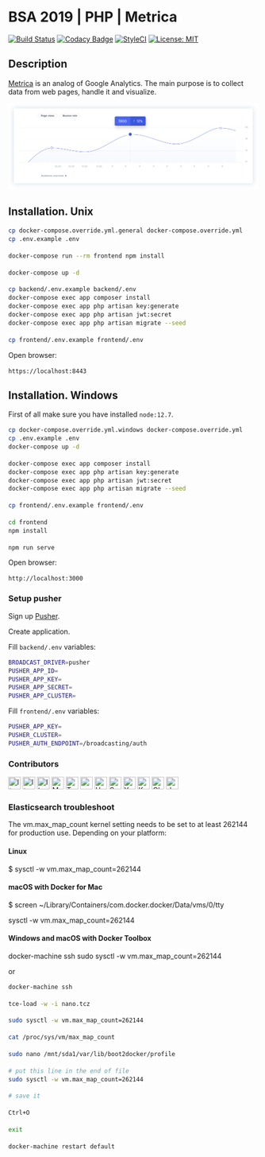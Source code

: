 # BSA 2019 | PHP | Metrica

[![Build Status](https://travis-ci.org/BinaryStudioAcademy/bsa-2019-metrica.svg?branch=master)](https://travis-ci.org/BinaryStudioAcademy/bsa-2019-metrica)
[![Codacy Badge](https://api.codacy.com/project/badge/Grade/863afc2d9c034b33ae2e0b49827e19fa)](https://www.codacy.com/app/lenchvolodymyr/bsa-2019-metrica?utm_source=github.com&amp;utm_medium=referral&amp;utm_content=BinaryStudioAcademy/bsa-2019-metrica&amp;utm_campaign=Badge_Grade)
[![StyleCI](https://github.styleci.io/repos/199579591/shield?branch=develop)](https://github.styleci.io/repos/199579591)
[![License: MIT](https://img.shields.io/badge/License-MIT-success.svg)](LICENSE)

## Description

[Metrica](https://metrica.fun) is an analog of Google Analytics. The main purpose is to collect data from web pages, handle it and visualize.

[![Metrica](Metrica.svg)](https://metrica.fun)

## Installation. Unix

```bash
cp docker-compose.override.yml.general docker-compose.override.yml
cp .env.example .env

docker-compose run --rm frontend npm install

docker-compose up -d

cp backend/.env.example backend/.env
docker-compose exec app composer install
docker-compose exec app php artisan key:generate
docker-compose exec app php artisan jwt:secret
docker-compose exec app php artisan migrate --seed

cp frontend/.env.example frontend/.env
```

Open browser:

`https://localhost:8443`

## Installation. Windows

First of all make sure you have installed `node:12.7`. 

```bash
cp docker-compose.override.yml.windows docker-compose.override.yml
cp .env.example .env
docker-compose up -d

docker-compose exec app composer install
docker-compose exec app php artisan key:generate
docker-compose exec app php artisan jwt:secret
docker-compose exec app php artisan migrate --seed

cp frontend/.env.example frontend/.env

cd frontend
npm install

npm run serve
```

Open browser:

`http://localhost:3000`

### Setup pusher

Sign up [Pusher](https://pusher.com).

Create application.

Fill `backend/.env` variables:

```bash
BROADCAST_DRIVER=pusher
PUSHER_APP_ID=
PUSHER_APP_KEY=
PUSHER_APP_SECRET=
PUSHER_APP_CLUSTER=
```

Fill `frontend/.env` variables:

```bash
PUSHER_APP_KEY=
PUSHER_CLUSTER=
PUSHER_AUTH_ENDPOINT=/broadcasting/auth
```

### Contributors

<a itemscope="itemscope" itemprop="member" itemtype="http://schema.org/Person" data-hovercard-type="user" data-hovercard-url="/hovercards?user_id=50488599" data-octo-click="hovercard-link-click" data-octo-dimensions="link_type:self" href="https://github.com/ltopchyi"><img src="https://avatars.githubusercontent.com/u/50488599?s=25&v=3" title="ltopchyi" width=25 height=25/></a>
[<img src="https://avatars.githubusercontent.com/u/50488599?s=25&v=3" title="ltopchyi" width=25 height=25/>](https://github.com/ltopchyi)
[<img src="https://avatars.githubusercontent.com/u/50483607?s=25&v=3" title="Ilya-Lopanosov" width=25 height=25/>](https://github.com/Ilya-Lopanosov)
[<img src="https://avatars.githubusercontent.com/u/29003568?s=25&v=3" title="Мария" width=25 height=25/>](https://github.com/yashuk803)
[<img src="https://avatars.githubusercontent.com/u/16193227?s=25&v=3" width=25 height=25 title="TumkoVolodymyr">](https://github.com/TumkoVolodymyr)
[<img src="https://avatars.githubusercontent.com/u/53600170?s=25&v=3" width=25 height=25 title="mes1901">](https://github.com/mes1901)
[<img src="https://avatars.githubusercontent.com/u/35337487?s=25&v=3" title="UMarina" width=25 height=25/>](https://github.com/UMarina)
[<img src="https://avatars.githubusercontent.com/u/50590448?s=25&v=3" title="SerhiiPlotnikov" width=25 height=25/>](https://github.com/SerhiiPlotnikov)
[<img src="https://avatars.githubusercontent.com/u/25809884?s=25&v=3" title="Yana Yakovenko" width=25 height=25/>](https://github.com/wyyi)
[<img src="https://avatars.githubusercontent.com/u/15104027?s=25&v=3" title="Konstantin" width=25 height=25/>](https://github.com/KoR82)
[<img src="https://avatars.githubusercontent.com/u/21060312?s=25&v=3" title="Oleksandr Bolshov" width=25 height=25/>](https://github.com/naytis)
[<img src="https://avatars.githubusercontent.com/u/50499490?s=25&v=3" title="devhackerone" width=25 height=25/>](https://github.com/devhackerone)

### Elasticsearch troubleshoot

The vm.max_map_count kernel setting needs to be set to at least 262144 for production use. Depending on your platform:

#### Linux

$ sysctl -w vm.max_map_count=262144

#### macOS with Docker for Mac

$ screen ~/Library/Containers/com.docker.docker/Data/vms/0/tty

sysctl -w vm.max_map_count=262144

#### Windows and macOS with Docker Toolbox

docker-machine ssh
sudo sysctl -w vm.max_map_count=262144

or

```bash
docker-machine ssh

tce-load -w -i nano.tcz

sudo sysctl -w vm.max_map_count=262144

cat /proc/sys/vm/max_map_count

sudo nano /mnt/sda1/var/lib/boot2docker/profile

# put this line in the end of file
sudo sysctl -w vm.max_map_count=262144

# save it

Ctrl+O

exit

docker-machine restart default
```
